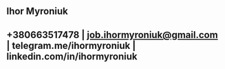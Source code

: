 ## Ihor Myroniuk
+380663517478  | job.ihormyroniuk@gmail.com | telegram.me/ihormyroniuk | linkedin.com/in/ihormyroniuk
---
